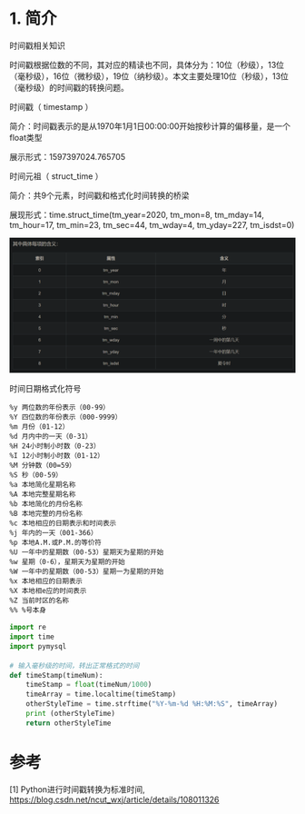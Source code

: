 # 1. 简介

时间戳相关知识

时间戳根据位数的不同，其对应的精读也不同，具体分为：10位（秒级），13位（毫秒级），16位（微秒级），19位（纳秒级）。本文主要处理10位（秒级），13位（毫秒级）的时间戳的转换问题。

时间戳（ timestamp ）

简介：时间戳表示的是从1970年1月1日00:00:00开始按秒计算的偏移量，是一个float类型

展示形式：1597397024.765705

时间元祖（ struct_time ）

简介：共9个元素，时间戳和格式化时间转换的桥梁

展现形式：time.struct_time(tm_year=2020, tm_mon=8, tm_mday=14, tm_hour=17, tm_min=23, tm_sec=44, tm_wday=4, tm_yday=227, tm_isdst=0)

![](.04_时间戳转日期_images/每项含义.png)

时间日期格式化符号

```text
%y 两位数的年份表示（00-99）
%Y 四位数的年份表示（000-9999）
%m 月份（01-12）
%d 月内中的一天（0-31）
%H 24小时制小时数（0-23）
%I 12小时制小时数（01-12）
%M 分钟数（00=59）
%S 秒（00-59）
%a 本地简化星期名称
%A 本地完整星期名称
%b 本地简化的月份名称
%B 本地完整的月份名称
%c 本地相应的日期表示和时间表示
%j 年内的一天（001-366）
%p 本地A.M.或P.M.的等价符
%U 一年中的星期数（00-53）星期天为星期的开始
%w 星期（0-6），星期天为星期的开始
%W 一年中的星期数（00-53）星期一为星期的开始
%x 本地相应的日期表示
%X 本地相e应的时间表示
%Z 当前时区的名称
%% %号本身
```

```python
import re
import time
import pymysql

# 输入毫秒级的时间，转出正常格式的时间
def timeStamp(timeNum):
    timeStamp = float(timeNum/1000)
    timeArray = time.localtime(timeStamp)
    otherStyleTime = time.strftime("%Y-%m-%d %H:%M:%S", timeArray)
    print (otherStyleTime)
    return otherStyleTime
```

# 参考

[1] Python进行时间戳转换为标准时间, https://blog.csdn.net/ncut_wxj/article/details/108011326